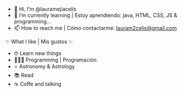 - 👋 Hi, I’m @lauramejiacelis
- 🌱 I’m currently learning | Estoy aprendiendo: java, HTML, CSS, JS & programming...
- 📫 How to reach me | Cómo contactarme: lauram2celis@gmail.com

✨ What I like | Mis gustos ✨

- 🤓 Learn new things
- 👩🏼‍💻 Programming | Programación
- ⭐ Astronomy & Astrology
- 📚 Read 
- ☕ Coffe and talking

<!---
lauramejiacelis/lauramejiacelis is a ✨ special ✨ repository because its `README.md` (this file) appears on your GitHub profile.
You can click the Preview link to take a look at your changes.
- 👀 I’m interested in ...
- 💞️ I’m looking to collaborate on ...
--->

